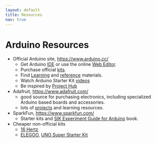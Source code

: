 ```yaml
---
layout: default
title: Resources
nav: true
---
```


# Arduino Resources

- Official Arduino site, <https://www.arduino.cc/>
    - Get Arduino [IDE](https://www.arduino.cc/en/Main/Software) or use the online [Web Editor](http://create.arduino.cc/editor).
    - Purchase official [kits](https://store.arduino.cc/usa/arduino-starter-kit).
    - Find [Learning](https://www.arduino.cc/en/Guide/HomePage) and [reference](https://www.arduino.cc/en/Reference/HomePage) materials.
    - Watch Arduino Starter Kit [videos](https://www.youtube.com/playlist?list=PLT6rF_I5kknPf2qlVFlvH47qHvqvzkknd)
    - Be inspired by [Project Hub](https://create.arduino.cc/projecthub)
- Adafruit, <https://www.adafruit.com/>
    - good source for purchasing electronics, including specialized Arduino based boards and accessories.
    - lots of [projects](https://learn.adafruit.com/) and learning resources.
- SparkFun, <https://www.sparkfun.com/>
    - Starter kits and [SIK Experiment Guide for Arduino](https://learn.sparkfun.com/tutorials/sik-experiment-guide-for-arduino---v33) book.
- Cheaper non-official kits
    - [16 Hertz](https://www.amazon.com/stores/16Hertz/node/7972285011)
    - [ELEGOO](https://www.amazon.com/stores/node/14833109011?_encoding=UTF8&field-lbr_brands_browse-bin=ELEGOO&ref_=bl_dp_s_web_14833109011), [UNO Super Starter Kit](https://www.amazon.com/Elegoo-Project-Starter-Tutorial-Arduino/dp/B01D8KOZF4?SubscriptionId=AKIAIJN2MD544LDOSTGQ&tag=%E2%80%9Cardkit-20%E2%80%9D&linkCode=xm2&camp=2025&creative=165953&creativeASIN=B01D8KOZF4)

